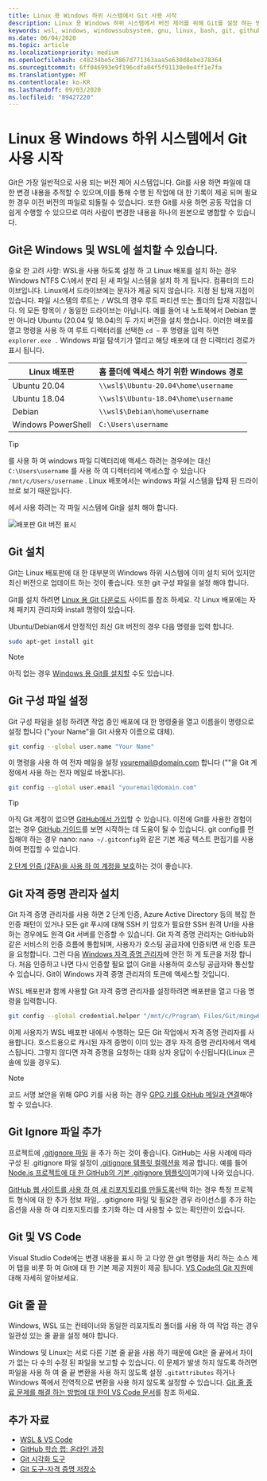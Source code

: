 ```yaml
---
title: Linux 용 Windows 하위 시스템에서 Git 사용 시작
description: Linux 용 Windows 하위 시스템에서 버전 제어를 위해 Git를 설정 하는 방법에 대해 알아봅니다.
keywords: wsl, windows, windowssubsystem, gnu, linux, bash, git, github, 버전 제어
ms.date: 06/04/2020
ms.topic: article
ms.localizationpriority: medium
ms.openlocfilehash: c48234be5c3867d771363aaa5e630d8ebe378364
ms.sourcegitcommit: 6ff046993e9f196cdfa04f5f91130e0e4ff1e7fa
ms.translationtype: MT
ms.contentlocale: ko-KR
ms.lasthandoff: 09/03/2020
ms.locfileid: "89427220"
---
```

# <a name="get-started-using-git-on-windows-subsystem-for-linux"></a>Linux 용 Windows 하위 시스템에서 Git 사용 시작

Git은 가장 일반적으로 사용 되는 버전 제어 시스템입니다. Git를 사용 하면 파일에 대 한 변경 내용을 추적할 수 있으며,이를 통해 수행 된 작업에 대 한 기록이 제공 되며 필요한 경우 이전 버전의 파일로 되돌릴 수 있습니다. 또한 Git를 사용 하면 공동 작업을 더 쉽게 수행할 수 있으므로 여러 사람이 변경한 내용을 하나의 원본으로 병합할 수 있습니다.

## <a name="git-can-be-installed-on-windows-and-on-wsl"></a>Git은 Windows 및 WSL에 설치할 수 있습니다.

중요 한 고려 사항: WSL을 사용 하도록 설정 하 고 Linux 배포를 설치 하는 경우 Windows NTFS C:\에서 분리 된 새 파일 시스템을 설치 하 게 됩니다. 컴퓨터의 드라이브입니다. Linux에서 드라이브에는 문자가 제공 되지 않습니다. 지정 된 탑재 지점이 있습니다. 파일 시스템의 루트는 `/` WSL의 경우 루트 파티션 또는 폴더의 탑재 지점입니다. 의 모든 항목이 `/` 동일한 드라이브는 아닙니다. 예를 들어 내 노트북에서 Debian 뿐만 아니라 Ubuntu (20.04 및 18.04)의 두 가지 버전을 설치 했습니다. 이러한 배포를 열고 명령을 사용 하 여 루트 디렉터리를 선택한 `cd ~` 후 명령을 입력 하면 `explorer.exe .` Windows 파일 탐색기가 열리고 해당 배포에 대 한 디렉터리 경로가 표시 됩니다.

| Linux 배포판 | 홈 폴더에 액세스 하기 위한 Windows 경로 |
| ----------- | ----------- |
| Ubuntu 20.04 | `\\wsl$\Ubuntu-20.04\home\username` |
| Ubuntu 18.04 | `\\wsl$\Ubuntu-18.04\home\username` |
| Debian | `\\wsl$\Debian\home\username` |
| Windows PowerShell | `C:\Users\username` |

> [!TIP]
> 를 사용 하 여 windows 파일 디렉터리에 액세스 하려는 경우에는 대신 `C:\Users\username` 를 사용 하 여 디렉터리에 액세스할 수 있습니다 `/mnt/c/Users/username` . Linux 배포에서는 windows 파일 시스템을 탑재 된 드라이브로 보기 때문입니다.

에서 사용 하려는 각 파일 시스템에 Git을 설치 해야 합니다.

![배포판 Git 버전 표시](../media/git-versions.gif)

## <a name="installing-git"></a>Git 설치

Git는 Linux 배포판에 대 한 대부분의 Windows 하위 시스템에 이미 설치 되어 있지만 최신 버전으로 업데이트 하는 것이 좋습니다. 또한 git 구성 파일을 설정 해야 합니다.

Git를 설치 하려면 [Linux 용 Git 다운로드](https://git-scm.com/download/linux) 사이트를 참조 하세요. 각 Linux 배포에는 자체 패키지 관리자와 install 명령이 있습니다.

Ubuntu/Debian에서 안정적인 최신 GIt 버전의 경우 다음 명령을 입력 합니다.

```bash
sudo apt-get install git
```

> [!NOTE]
> 아직 없는 경우 [Windows 용 Git를 설치할](https://git-scm.com/download/win) 수도 있습니다.

## <a name="git-config-file-setup"></a>Git 구성 파일 설정

Git 구성 파일을 설정 하려면 작업 중인 배포에 대 한 명령줄을 열고 이름을이 명령으로 설정 합니다 ("your Name"을 Git 사용자 이름으로 대체).

```bash
git config --global user.name "Your Name"
```

이 명령을 사용 하 여 전자 메일을 설정 youremail@domain.com 합니다 (""을 Git 계정에서 사용 하는 전자 메일로 바꿉니다).

```bash
git config --global user.email "youremail@domain.com"
```

> [!TIP]
> 아직 Git 계정이 없으면 [GitHub에서 가입](https://github.com/join)할 수 있습니다. 이전에 Git를 사용한 경험이 없는 경우 [GitHub 가이드](https://guides.github.com/)를 보면 시작하는 데 도움이 될 수 있습니다. git config를 편집해야 하는 경우 nano: `nano ~/.gitconfig`와 같은 기본 제공 텍스트 편집기를 사용하여 편집할 수 있습니다.

[2 단계 인증 (2FA)을 사용 하 여 계정을 보호](https://help.github.com/en/github/authenticating-to-github/securing-your-account-with-two-factor-authentication-2fa)하는 것이 좋습니다.

## <a name="git-credential-manager-setup"></a>Git 자격 증명 관리자 설치

Git 자격 증명 관리자를 사용 하면 2 단계 인증, Azure Active Directory 등의 복잡 한 인증 패턴이 있거나 모든 git 푸시에 대해 SSH 키 암호가 필요한 SSH 원격 Url을 사용 하는 경우에도 원격 Git 서버를 인증할 수 있습니다. Git 자격 증명 관리자는 GitHub와 같은 서비스의 인증 흐름에 통합되며, 사용자가 호스팅 공급자에 인증되면 새 인증 토큰을 요청합니다. 그런 다음 [Windows 자격 증명 관리자](https://support.microsoft.com/help/4026814/windows-accessing-credential-manager)에 안전 하 게 토큰을 저장 합니다. 처음 인증하고 나면 다시 인증할 필요 없이 Git을 사용하여 호스팅 공급자와 통신할 수 있습니다. Git이 Windows 자격 증명 관리자의 토큰에 액세스할 것입니다.

WSL 배포판과 함께 사용할 Git 자격 증명 관리자를 설정하려면 배포판을 열고 다음 명령을 입력합니다.

```Bash
git config --global credential.helper "/mnt/c/Program\ Files/Git/mingw64/libexec/git-core/git-credential-manager.exe"
```

이제 사용자가 WSL 배포판 내에서 수행하는 모든 Git 작업에서 자격 증명 관리자를 사용합니다. 호스트용으로 캐시된 자격 증명이 이미 있는 경우 자격 증명 관리자에서 액세스됩니다. 그렇지 않다면 자격 증명을 요청하는 대화 상자 응답이 수신됩니다(Linux 콘솔에 있을 경우도).

> [!NOTE]
> 코드 서명 보안을 위해 GPG 키를 사용 하는 경우 [GPG 키를 GitHub 메일과 연결](https://help.github.com/en/github/authenticating-to-github/associating-an-email-with-your-gpg-key)해야 할 수 있습니다.

## <a name="adding-a-git-ignore-file"></a>Git Ignore 파일 추가

프로젝트에 [.gitignore 파일](https://help.github.com/en/articles/ignoring-files) 을 추가 하는 것이 좋습니다. GitHub는 사용 사례에 따라 구성 된 .gitignore 파일 설정이 [.gitignore 템플릿 컬렉션을](https://github.com/github/gitignore) 제공 합니다. 예를 들어 [Node.js 프로젝트에 대 한 GitHub의 기본 .gitignore 템플릿이](https://github.com/github/gitignore/blob/master/Node.gitignore)여기에 나와 있습니다.

[GitHub 웹 사이트를 사용 하 여 새 리포지토리를 만들도록](https://help.github.com/articles/create-a-repo)선택 하는 경우 특정 프로젝트 형식에 대 한 추가 정보 파일,. .gitignore 파일 및 필요한 경우 라이선스를 추가 하는 옵션을 사용 하 여 리포지토리를 초기화 하는 데 사용할 수 있는 확인란이 있습니다.

## <a name="git-and-vs-code"></a>Git 및 VS Code

Visual Studio Code에는 변경 내용을 표시 하 고 다양 한 git 명령을 처리 하는 소스 제어 탭을 비롯 하 여 Git에 대 한 기본 제공 지원이 제공 됩니다. [VS Code의 Git 지원](https://code.visualstudio.com/docs/editor/versioncontrol#_git-support)에 대해 자세히 알아보세요.

## <a name="git-line-endings"></a>Git 줄 끝

Windows, WSL 또는 컨테이너와 동일한 리포지토리 폴더를 사용 하 여 작업 하는 경우 일관성 있는 줄 끝을 설정 해야 합니다.

Windows 및 Linux는 서로 다른 기본 줄 끝을 사용 하기 때문에 Git은 줄 끝에서 차이가 없는 다 수의 수정 된 파일을 보고할 수 있습니다. 이 문제가 발생 하지 않도록 하려면 파일을 사용 하 여 줄 끝 변환을 사용 하지 않도록 설정 `.gitattributes` 하거나 Windows 쪽에서 전역적으로 변환을 사용 하지 않도록 설정할 수 있습니다. [Git 줄 종료 문제를 해결 하는 방법에 대 한이 VS Code 문서](https://code.visualstudio.com/docs/remote/troubleshooting#_resolving-git-line-ending-issues-in-containers-resulting-in-many-modified-files)를 참조 하세요.

## <a name="additional-resources"></a>추가 자료

* [WSL & VS Code](./wsl-vscode.md)
* [GitHub 학습 랩: 온라인 과정](https://lab.github.com/)
* [Git 시각화 도구](http://git-school.github.io/visualizing-git/)
* [Git 도구-자격 증명 저장소](https://git-scm.com/book/it/v2/Git-Tools-Credential-Storage)

